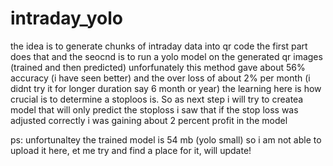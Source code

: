 # intraday_yolo



the idea is to generate chunks of intraday data into qr code the first part does that and the seocnd is to run a yolo model on the generated qr images (trained and then predicted)
unforfunately this method gave about 56% accuracy (i have seen better) and the over loss of about 2% per month (i didnt try it for longer duration say 6 month or year)
the learning here is how crucial is to determine a stoploos is. So as next step i will try to createa model that will only predict the stoploss
i saw that if the stop loss was adjusted correctly i was gaining about 2 percent profit in the model 


ps: unfortunaltey the trained model is 54 mb (yolo small) so i am not able to upload it here, et me try and find a place for it, will update!
